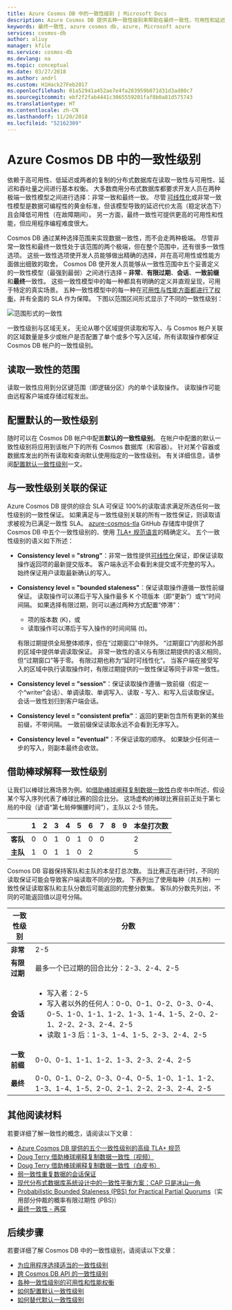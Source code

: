 ```yaml
---
title: Azure Cosmos DB 中的一致性级别 | Microsoft Docs
description: Azure Cosmos DB 提供五种一致性级别来帮助在最终一致性、可用性和延迟之间做出取舍。
keywords: 最终一致性, azure cosmos db, azure, Microsoft azure
services: cosmos-db
author: aliuy
manager: kfile
ms.service: cosmos-db
ms.devlang: na
ms.topic: conceptual
ms.date: 03/27/2018
ms.author: andrl
ms.custom: H1Hack27Feb2017
ms.openlocfilehash: 01a52941a452ae7e4fa283959b071d31d3ad80c7
ms.sourcegitcommit: ebf2f2fab4441c3065559201faf8b0a81d575743
ms.translationtype: HT
ms.contentlocale: zh-CN
ms.lasthandoff: 11/20/2018
ms.locfileid: "52162309"
---
```

# <a name="consistency-levels-in-azure-cosmos-db"></a>Azure Cosmos DB 中的一致性级别

依赖于高可用性、低延迟或两者的复制的分布式数据库在读取一致性与可用性、延迟和吞吐量之间进行基本权衡。 大多数商用分布式数据库都要求开发人员在两种极端一致性模型之间进行选择：非常一致和最终一致。 尽管 [可线性化](http://cs.brown.edu/~mph/HerlihyW90/p463-herlihy.pdf)或非常一致性模型是数据可编程性的黄金标准，但该模型导致的延迟代价太高（稳定状态下）且会降低可用性（在故障期间）。 另一方面，最终一致性可提供更高的可用性和性能，但应用程序编程难度很大。

Cosmos DB 通过某种选择范围来实现数据一致性，而不会走两种极端。 尽管非常一致性和最终一致性处于该范围的两个极端，但在整个范围中，还有很多一致性选项。 这些一致性选项使开发人员能够做出精确的选择，并在高可用性或性能方面做出细致的取舍。 Cosmos DB 使开发人员能够从一致性范围中五个妥善定义的一致性模型（最强到最弱）之间进行选择 – **非常**、**有限过期**、**会话**、**一致前缀**和**最终**一致性。 这些一致性模型中的每一种都具有明确的定义并直观呈现，可用于特定的真实场景。 五种一致性模型中的每一种在[可用性与性能方面都进行了权衡](consistency-levels-tradeoffs.md)，并有全面的 SLA 作为保障。 下图以范围区间形式显示了不同的一致性级别：

![范围形式的一致性](./media/consistency-levels/five-consistency-levels.png)

一致性级别与区域无关。 无论从哪个区域提供读取和写入、与 Cosmos 帐户关联的区域数量是多少或帐户是否配置了单个或多个写入区域，所有读取操作都保证 Cosmos DB 帐户的一致性级别。

## <a name="scope-of-the-read-consistency"></a>读取一致性的范围

读取一致性应用到分区键范围（即逻辑分区）内的单个读取操作。 读取操作可能由远程客户端或存储过程发出。

## <a name="configuring-the-default-consistency-level"></a>配置默认的一致性级别

随时可以在 Cosmos DB 帐户中配置**默认的一致性级别**。 在帐户中配置的默认一致性级别将应用到该帐户下的所有 Cosmos 数据库（和容器）。 针对某个容器或数据库发出的所有读取和查询默认使用指定的一致性级别。 有关详细信息，请参阅[配置默认一致性级别](how-to-manage-consistency.md#configure-the-default-consistency-level)一文。

## <a name="guarantees-associated-with-consistency-levels"></a>与一致性级别关联的保证

Azure Cosmos DB 提供的综合 SLA 可保证 100%的读取请求满足所选任何一致性级别的一致性保证。 如果满足与一致性级别关联的所有一致性保证，则读取请求被视为已满足一致性 SLA。 [azure-cosmos-tla](https://github.com/Azure/azure-cosmos-tla) GitHub 存储库中提供了 Cosmos DB 中五个一致性级别的、使用 [TLA+ 规范语言](http://lamport.azurewebsites.net/tla/tla.html)的精确定义。 五个一致性级别的语义如下所述：

- **Consistency level = "strong"**：非常一致性提供[可线性化](https://aphyr.com/posts/313-strong-consistency-models)保证，即保证读取操作返回项的最新提交版本。 客户端永远不会看到未提交或不完整的写入。 始终保证用户读取最新确认的写入。

- **Consistency level = "bounded staleness"**：保证读取操作遵循一致性前缀保证。 读取操作可以滞后于写入操作最多 K 个项版本（即“更新”）或“t”时间间隔。 如果选择有限过期，则可以通过两种方式配置“停滞”： 

  * 项的版本数 (K)，或
  * 读取操作可以滞后于写入操作的时间间隔 (t)。 

  有限过期提供全局整体顺序，但在“过期窗口”中除外。 “过期窗口”内部和外部的区域中提供单调读取保证。 非常一致性的语义与有限过期提供的语义相同，但“过期窗口”等于零。 有限过期也称为“延时可线性化”。 当客户端在接受写入的区域中执行读取操作时，有限过期提供的一致性保证等同于非常一致性。

- **Consistency level = "session"**：保证读取操作遵循一致前缀（假定一个“writer”会话）、单调读取、单调写入、读取 - 写入、和写入后读取保证。 会话一致性划归到客户端会话。

- **Consistency level = "consistent prefix"**：返回的更新包含所有更新的某些前缀，不带间隔。 一致前缀保证读取永远不会看到无序写入。

- **Consistency level = "eventual"**：不保证读取的顺序。 如果缺少任何进一步的写入，则副本最终会收敛。

## <a name="consistency-levels-explained-through-baseball"></a>借助棒球解释一致性级别

让我们以棒球比赛场景为例。如[借助棒球阐释复制数据一致性](https://www.microsoft.com/en-us/research/wp-content/uploads/2011/10/ConsistencyAndBaseballReport.pdf)白皮书中所述，假设某个写入序列代表了棒球比赛的回合比分。 这场虚构的棒球比赛目前正处于第七局的中段（谚语“第七局伸懶腰时间”），主队以 2-5 领先。

| | **1** | **2** | **3** | **4** | **5** | **6** | **7** | **8** | **9** | **本垒打次数** |
| - | - | - | - | - | - | - | - | - | - | - |
| **客队** | 0 | 0 | 1 | 0 | 1 | 0 | 0 |  |  | 2 |
| **主队** | 1 | 0 | 1 | 1 | 0 | 2 |  |  |  | 5 |

Cosmos DB 容器保持客队和主队的本垒打总次数。 当比赛正在进行时，不同的读取保证可能会导致客户端读取不同的分数。 下表列出了使用每种（共五种）一致性保证读取客队和主队分数后可能返回的完整分数集。 客队的分数先列出，不同的可能返回值以逗号分隔。

| **一致性级别** | **分数** |
| - | - |
| **非常** | 2-5 |
| **有限过期** | 最多一个已过期的回合比分：2-3、2-4、2-5 |
| **会话** | <ul><li>写入者：2-5</li><li> 写入者以外的任何人：0-0、0-1、0-2、0-3、0-4、0-5、1-0、1-1、1-2、1-3、1-4、1-5、2-0、2-1、2-2、2-3、2-4、2-5</li><li>读取 1-3 后：1-3、1-4、1-5、2-3、2-4、2-5</li> |
| **一致前缀** | 0-0、0-1、1-1、1-2、1-3、2-3、2-4、2-5 |
| **最终** | 0-0、0-1、0-2、0-3、0-4、0-5、1-0、1-1、1-2、1-3、1-4、1-5、2-0、2-1、2-2、2-3、2-4、2-5 |

## <a name="additional-reading"></a>其他阅读材料

若要详细了解一致性的概念，请阅读以下文章：

- [Azure Cosmos DB 提供的五个一致性级别的高级 TLA+ 规范](https://github.com/Azure/azure-cosmos-tla)
- [Doug Terry 借助棒球阐释复制数据一致性（视频）](https://www.youtube.com/watch?v=gluIh8zd26I)
- [Doug Terry 借助棒球阐释复制数据一致性（白皮书）](https://www.microsoft.com/en-us/research/publication/replicated-data-consistency-explained-through-baseball/?from=http%3A%2F%2Fresearch.microsoft.com%2Fpubs%2F157411%2Fconsistencyandbaseballreport.pdf)
- [弱一致性重复数据的会话保证](https://dl.acm.org/citation.cfm?id=383631)
- [现代分布式数据库系统设计中的一致性平衡方案：CAP 只是冰山一角](https://www.computer.org/web/csdl/index/-/csdl/mags/co/2012/02/mco2012020037-abs.html)
- [Probabilistic Bounded Staleness (PBS) for Practical Partial Quorums](http://vldb.org/pvldb/vol5/p776_peterbailis_vldb2012.pdf)（实用部分仲裁的概率有限过期性 (PBS)）
- [最终一致性 - 再探](https://www.allthingsdistributed.com/2008/12/eventually_consistent.html)

## <a name="next-steps"></a>后续步骤

若要详细了解 Cosmos DB 中的一致性级别，请阅读以下文章：

* [为应用程序选择适当的一致性级别](consistency-levels-choosing.md)
* [跨 Cosmos DB API 的一致性级别](consistency-levels-across-apis.md)
* [各种一致性级别的可用性和性能权衡](consistency-levels-tradeoffs.md)
* [如何配置默认一致性级别](how-to-manage-consistency.md#configure-the-default-consistency-level)
* [如何替代默认一致性级别](how-to-manage-consistency.md#override-the-default-consistency-level)

